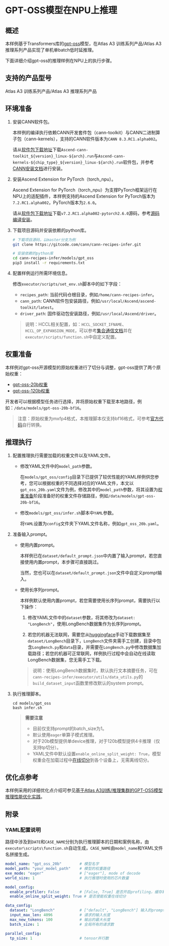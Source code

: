 # GPT-OSS模型在NPU上推理

## 概述
本样例基于Transformers库的[gpt-oss](https://github.com/huggingface/transformers/blob/main/src/transformers/models/gpt_oss/modeling_gpt_oss.py)模型，在<term>Atlas A3 训练系列产品</term>/<term>Atlas A3 推理系列产品</term>实现了单机单batch低时延推理。

下面详细介绍gpt-oss的推理样例在NPU上的执行步骤。

## 支持的产品型号
<term>Atlas A3 训练系列产品</term>/<term>Atlas A3 推理系列产品</term>

## 环境准备

1. 安装CANN软件包。

   本样例的编译执行依赖CANN开发套件包（cann-toolkit）与CANN二进制算子包（cann-kernels），支持的CANN软件版本为`CANN 8.3.RC1.alpha002`。

   请从[软件包下载地址](https://www.hiascend.com/developer/download/community/result?module=cann&cann=8.3.RC1.alpha002)下载`Ascend-cann-toolkit_${version}_linux-${arch}.run`与`Ascend-cann-kernels-${chip_type}_${version}_linux-${arch}.run`软件包，并参考[CANN安装文档](https://www.hiascend.com/document/detail/zh/CANNCommunityEdition/83RC1alpha002/softwareinst/instg/instg_0001.html?Mode=PmIns&OS=Debian&Software=cannToolKit)进行安装。

2. 安装Ascend Extension for PyTorch（torch_npu）。

   Ascend Extension for PyTorch（torch_npu）为支撑PyTorch框架运行在NPU上的适配插件，本样例支持的Ascend Extension for PyTorch版本为`7.2.RC1.alpha002`，PyTorch版本为`2.6.0`。

   请从[软件包下载地址](https://gitee.com/ascend/pytorch/tree/v7.2.RC1.alpha002-pytorch2.6.0)下载`v7.2.RC1.alpha002-pytorch2.6.0`源码，参考[源码编译安装](https://www.hiascend.com/document/detail/zh/Pytorch/710/configandinstg/instg/insg_0005.html)。

3. 下载项目源码并安装依赖的python库。
    ```bash
    # 下载项目源码，以master分支为例
    git clone https://gitcode.com/cann/cann-recipes-infer.git

    # 安装依赖的python库
    cd cann-recipes-infer/models/gpt_oss
    pip3 install -r requirements.txt
    ```

4. 配置样例运行所需环境信息。

   修改`executor/scripts/set_env.sh`脚本中的如下字段：
   - `recipes_path`: 当前代码仓根目录，例如`/home/cann-recipes-infer`。
   - `cann_path`: CANN软件包安装路径，例如`/usr/local/Ascend/ascend-toolkit/latest`。
   - `driver_path`: 固件驱动包安装路径，例如`/usr/local/Ascend/driver`。
    > 说明：HCCL相关配置，如：`HCCL_SOCKET_IFNAME`、`HCCL_OP_EXPANSION_MODE`，可以参考[集合通信文档](https://www.hiascend.com/document/detail/zh/CANNCommunityEdition/83RC1alpha002/maintenref/envvar/envref_07_0001.html#ZH-CN_TOPIC_0000002449945377__section163522499503)并在`executor/scripts/function.sh`中自定义配置。

## 权重准备

本样例对gpt-oss开源模型的原始权重进行了切分与调整，gpt-oss提供了两个原始权重：
- [gpt-oss-20b权重](https://huggingface.co/openai/gpt-oss-20b/tree/main)
- [gpt-oss-120b权重](https://huggingface.co/openai/gpt-oss-120b/tree/main)

开发者可以根据模型任务进行选择，并将原始权重下载至本地路径，例如：`/data/models/gpt-oss-20b-bf16`。

> 注意：原始权重为mxfp4格式，本推理脚本仅支持bf16格式，可参考[官方代码](https://github.com/openai/gpt-oss/blob/main/gpt_oss/torch/weights.py)自行转换。


## 推理执行

1. 配置推理执行需要加载的权重文件以及YAML文件。

   - 修改YAML文件中的`model_path`参数。

     在`models/gpt_oss/config`目录下已提供了较优性能的YAML样例供您参考，您可以根据权重的不同选择对应的YAML文件，本文以`gpt_oss_20b.yaml`文件为例，修改其中的`model_path`参数，将其设置为[权重准备](#权重准备)阶段准备好的权重文件存储路径，例如`/data/models/gpt-oss-20b-bf16`。

   - 修改`models/gpt_oss/infer.sh`脚本中`YAML`参数。

     将`YAML`设置为`config`文件夹下YAML文件名称，例如`gpt_oss_20b.yaml`。

2. 准备输入prompt。

   - 使用内置prompt。

     本样例已在`dataset/default_prompt.json`中内置了输入prompt，若您直接使用内置prompt，本步骤可直接跳过。

     当然，您也可以在`dataset/default_prompt.json`文件中自定义prompt输入。

   - 使用长序列prompt。

     本样例默认使用内置prompt，若您需要使用长序列prompt，需要执行以下操作：

     1. 修改YAML文件中的`dataset`参数，将其修改为`dataset: "LongBench"`，使用LongBench数据集作为长序列prompt。

     2. 若您的机器无法联网，需要您从[huggingface](http://huggingface.co/datasets/zai-org/LongBench/tree/main)手动下载数据集至`dataset/LongBench`目录下，`LongBench`文件夹需手工创建，目录中包含`LongBench.py`和`data`目录，并需要在`LongBench.py`中修改数据集加载路径；若您的机器可正常联网，样例执行过程中会自动在线读取LongBench数据集，您无需手工下载。
      > 说明：使用LongBench数据集时，默认执行文本摘要任务，可在`cann-recipes-infer/executor/utils/data_utils.py`的`build_dataset_input`函数里修改默认的system prompt。

3. 执行推理脚本。

    ```shell
    cd models/gpt_oss
    bash infer.sh
    ```

   > **需要注意**
   > - 目前仅支持prompt的batch_size为1。
   > - 默认使用`eager`单算子模式推理。
   > - 对于20b模型提供单device推理，对于120b模型提供4卡推理（仅支持tp切分）。
   > - YAML文件中默认设置`enable_online_split_weight: True`，模型权重会在加载过程中[在线切分](../../docs/online_split_weight_guide.md)到各个设备上，无需离线切分。


## 优化点参考

本样例采用的详细优化点介绍可参见[基于Atlas A3训练/推理集群的GPT-OSS模型推理性能优化实践](../../docs/gpt_oss_optimization.md)。

## 附录

### YAML配置说明

路径中涉及到`DATE`和`CASE_NAME`分别为执行推理脚本的日期和案例名称，由`executor\scripts\function.sh`自动生成，`CASE_NAME`由`model_name`和YAML文件名拼接生成。

```yaml
model_name: "gpt_oss_20b"        # 模型名字
model_path: "your_model_path"    # 模型的权重路径
exe_mode: "eager"                # ["eager"], mode of decode
world_size: 1                    # 执行推理时使用的芯片数量

model_config:
  enable_profiler: False         # [False, True] 是否开启profiling，缓存默认路径为`./res/DATE/CASE_NAME`
  enable_online_split_weight: True # 是否使能权重在线切分

data_config:
  dataset: "LongBench"           # ["default", "LongBench"] 输入的prompt内容
  input_max_len: 4096            # 请求的输入长度
  max_new_tokens: 100            # 输出的最大长度
  batch_size: 1                  # 全局所有的请求数

parallel_config:
  tp_size: 1                     # tensor并行数
```